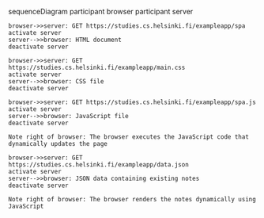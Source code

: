 sequenceDiagram
    participant browser
    participant server

    browser->>server: GET https://studies.cs.helsinki.fi/exampleapp/spa
    activate server
    server-->>browser: HTML document
    deactivate server

    browser->>server: GET https://studies.cs.helsinki.fi/exampleapp/main.css
    activate server
    server-->>browser: CSS file
    deactivate server

    browser->>server: GET https://studies.cs.helsinki.fi/exampleapp/spa.js
    activate server
    server-->>browser: JavaScript file
    deactivate server

    Note right of browser: The browser executes the JavaScript code that dynamically updates the page

    browser->>server: GET https://studies.cs.helsinki.fi/exampleapp/data.json
    activate server
    server-->>browser: JSON data containing existing notes
    deactivate server

    Note right of browser: The browser renders the notes dynamically using JavaScript